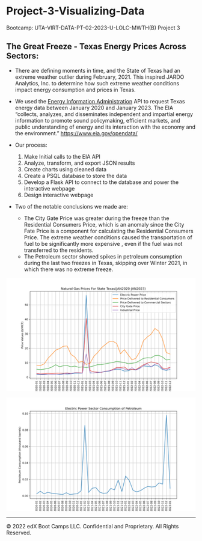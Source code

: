 # Project-3-Visualizing-Data
Bootcamp: UTA-VIRT-DATA-PT-02-2023-U-LOLC-MWTH(B) Project 3

## The Great Freeze - Texas Energy Prices Across Sectors:
- There are defining moments in time, and the State of Texas had an extreme weather outlier during February, 2021. This inspired JARDO Analytics, Inc. to determine how such extreme weather conditions impact energy consumption and prices in Texas.
- We used the [Energy Information Administration](<https://www.eia.gov/opendata/>) API to request Texas energy data between January 2020 and January 2023. The EIA “collects, analyzes, and disseminates independent and impartial energy information to promote sound policymaking, efficient markets, and public understanding of energy and its interaction with the economy and the environment.” <https://www.eia.gov/opendata/>

- Our process:
  1. Make Initial calls to the EIA API
  2. Analyze, transform, and export JSON results
  3. Create charts using cleaned data
  4. Create a PSQL database to store the data
  5. Develop a Flask API to connect to the database and power the interactive webpage
  6. Design interactive webpage
 
- Two of the notable conclusions we made are:
  - The City Gate Price was greater during the freeze than the Residential Consumers Price, which is an anomaly since the City Fate Price is a component for calculating the Residential Consumers Price. The extreme weather conditions caused the transportation of fuel to be significantly more expensive , even if the fuel was not transferred to the residents.
  - The Petroleum sector showed spikes in petroleum consumption during the last two freezes in Texas, skipping over Winter 2021, in which there was no extreme freeze.

![Natural Gas Prices](https://github.com/DataScience-Skills/Project-3-Visualizing-Data/raw/main/Images/ng_prices.png)

![Petroleum Consumption](https://github.com/DataScience-Skills/Project-3-Visualizing-Data/raw/main/Images/petroleum_consumption.png)

---

© 2022 edX Boot Camps LLC. Confidential and Proprietary. All Rights Reserved.

